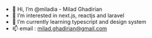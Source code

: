 - 👋 Hi, I’m @miladia - Milad Ghadirian
- 👀 I’m interested in next.js, reactjs and laravel 
- 🌱 I’m currently learning typescript and design system
- 📫 email : milad.ghadirian@gmail.com

<!---
miladia/miladia is a ✨ special ✨ repository because its `README.md` (this file) appears on your GitHub profile.
You can click the Preview link to take a look at your changes.
--->
